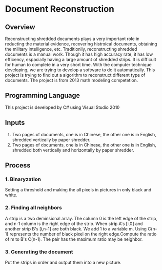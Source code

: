 # Document Reconstruction
## Overview
 Reconstructing shredded documents plays a very important role in reducting the material evidence, recovering histroical documents, obtaining the military intelligence, etc. Traditionlly, reconstructing shredded documents is a manual work. Though it has high accuracy rate, it has low efficency, espacially having a large amount of shredded strips. It is difficult for human to complete in a very short time. With the computer technique developing, we are trying to develop a software to do it automatically. This project is trying to find out a algorithm to reconstruct different type of documents. The project is from 2013 math modeling competetion.

## Programming Language

This project is developed by C# using Visual Studio 2010

## Inputs
1. Two pages of documents, one is in Chinese, the other one is in English, shredded vertically by paper shredder.
2. Two pages of documents, one is in Chinese, the other one is in English, shredded both vertically and horizontally by paper shredder.

## Process
### 1. Binaryzation
Setting a threshold and making the all pixels in pictures in only black and white.
### 2. Finding all neighbors
A strip is a two deminsional array. The column 0 is the left edge of the strip, and n-1 column is the right edge of the strip. When strip A's [i,0] and another strip B's [i,n-1] are both black. We add 1 to a variable m. Using C(n-1) represents the number of black pixel on the right edge.Compute the ratio of m to B's C(n-1). The pair has the maximum ratio may be neighbor.
### 3. Generating the document
Put the strips in order and output them into a new picture.

